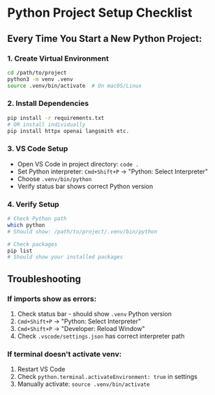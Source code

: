 # Python Project Setup Checklist

## Every Time You Start a New Python Project:

### 1. Create Virtual Environment
```bash
cd /path/to/project
python3 -m venv .venv
source .venv/bin/activate  # On macOS/Linux
```

### 2. Install Dependencies
```bash
pip install -r requirements.txt
# OR install individually
pip install httpx openai langsmith etc.
```

### 3. VS Code Setup
- Open VS Code in project directory: `code .`
- Set Python interpreter: `Cmd+Shift+P` → "Python: Select Interpreter"
- Choose `.venv/bin/python`
- Verify status bar shows correct Python version

### 4. Verify Setup
```bash
# Check Python path
which python
# Should show: /path/to/project/.venv/bin/python

# Check packages
pip list
# Should show your installed packages
```

## Troubleshooting

### If imports show as errors:
1. Check status bar - should show `.venv` Python version
2. `Cmd+Shift+P` → "Python: Select Interpreter"
3. `Cmd+Shift+P` → "Developer: Reload Window"
4. Check `.vscode/settings.json` has correct interpreter path

### If terminal doesn't activate venv:
1. Restart VS Code
2. Check `python.terminal.activateEnvironment: true` in settings
3. Manually activate: `source .venv/bin/activate`